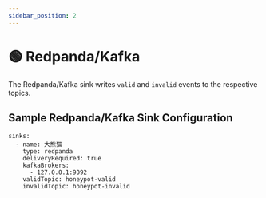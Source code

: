 ```yaml
---
sidebar_position: 2
---
```


# 🟢 Redpanda/Kafka

The Redpanda/Kafka sink writes `valid` and `invalid` events to the respective topics.


## Sample Redpanda/Kafka Sink Configuration

```
sinks:
  - name: 大熊猫
    type: redpanda
    deliveryRequired: true
    kafkaBrokers:
      - 127.0.0.1:9092
    validTopic: honeypot-valid
    invalidTopic: honeypot-invalid
```
